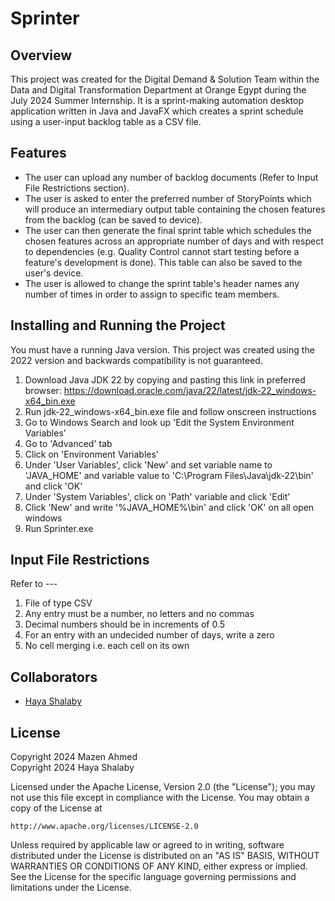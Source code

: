 # Sprinter
## Overview
This project was created for the Digital Demand & Solution Team within the Data and Digital Transformation Department at Orange Egypt during the July 2024 Summer Internship. 
It is a sprint-making automation desktop application written in Java and JavaFX which creates a sprint schedule using a user-input backlog table as a CSV file. 

## Features
* The user can upload any number of backlog documents (Refer to Input File Restrictions section).
* The user is asked to enter the preferred number of StoryPoints which will produce an intermediary output table containing the chosen features from the backlog (can be saved to device).
* The user can then generate the final sprint table which schedules the chosen features across an appropriate number of days and with respect to dependencies (e.g. Quality Control cannot start testing before a feature's development is done). This table can also be saved to the user's device.
* The user is allowed to change the sprint table's header names any number of times in order to assign to specific team members. 

## Installing and Running the Project
You must have a running Java version. This project was created using the 2022 version and backwards compatibility is not guaranteed.
1. Download Java JDK 22 by copying and pasting this link in preferred browser: https://download.oracle.com/java/22/latest/jdk-22_windows-x64_bin.exe 
2. Run jdk-22_windows-x64_bin.exe file and follow onscreen instructions 
3. Go to Windows Search and look up 'Edit the System Environment Variables'
4. Go to 'Advanced' tab 
5. Click on 'Environment Variables'
6. Under 'User Variables', click 'New' and set variable name to 'JAVA_HOME' and variable value to 'C:\Program Files\Java\jdk-22\bin' and click 'OK'
7. Under 'System Variables', click on 'Path' variable and click 'Edit'
8. Click 'New' and write '%JAVA_HOME%\bin' and click 'OK' on all open windows 
9. Run Sprinter.exe

## Input File Restrictions
Refer to --- 
1. File of type CSV
2. Any entry must be a number, no letters and no commas
3. Decimal numbers should be in increments of 0.5
4. For an entry with an undecided number of days, write a zero
5. No cell merging i.e. each cell on its own

## Collaborators
* [Haya Shalaby](https://github.com/HayaShalaby)

## License
Copyright 2024 Mazen Ahmed  
Copyright 2024 Haya Shalaby  

Licensed under the Apache License, Version 2.0 (the "License");
you may not use this file except in compliance with the License.
You may obtain a copy of the License at

    http://www.apache.org/licenses/LICENSE-2.0

Unless required by applicable law or agreed to in writing, software
distributed under the License is distributed on an "AS IS" BASIS,
WITHOUT WARRANTIES OR CONDITIONS OF ANY KIND, either express or implied.
See the License for the specific language governing permissions and
limitations under the License.
